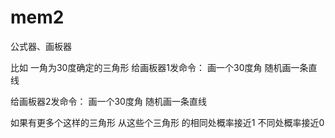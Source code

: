 # mem2



公式器、画板器

比如 一角为30度确定的三角形
给画板器1发命令：
画一个30度角
随机画一条直线

给画板器2发命令：
画一个30度角
随机画一条直线

如果有更多个这样的三角形 从这些个三角形 的相同处概率接近1 不同处概率接近0 

